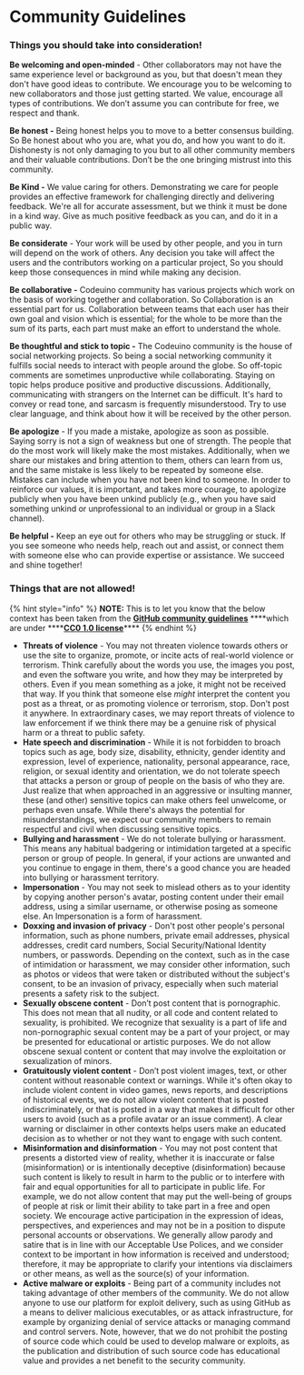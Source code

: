 # Community Guidelines

### Things you should take into consideration!

**Be welcoming and open-minded** - Other collaborators may not have the same experience level or background as you, but that doesn't mean they don't have good ideas to contribute. We encourage you to be welcoming to new collaborators and those just getting started. We value, encourage all types of contributions. We don’t assume you can contribute for free, we respect and thank.

**Be honest -** Being honest helps you to move to a better consensus building. So Be honest about who you are, what you do, and how you want to do it. Dishonesty is not only damaging to you but to all other community members and their valuable contributions. Don’t be the one bringing mistrust into this community.

**Be Kind -** We value caring for others. Demonstrating we care for people provides an effective framework for challenging directly and delivering feedback.  We're all for accurate assessment, but we think it must be done in a kind way. Give as much positive feedback as you can, and do it in a public way.

**Be considerate** - Your work will be used by other people, and you in turn will depend on the work of others. Any decision you take will affect the users and the contributors working on a particular project, So you should keep those consequences in mind while making any decision.

**Be collaborative -** Codeuino community has various projects which work on the basis of working together and collaboration. So Collaboration is an essential part for us. Collaboration between teams that each user has their own goal and vision which is essential; for the whole to be more than the sum of its parts, each part must make an effort to understand the whole.

**Be thoughtful and stick to topic -** The Codeuino community is the house of social networking projects. So being a social networking community it fulfills social needs to interact with people around the globe. So off-topic comments are sometimes unproductive while collaborating. Staying on topic helps produce positive and productive discussions. Additionally, communicating with strangers on the Internet can be difficult. It's hard to convey or read tone, and sarcasm is frequently misunderstood. Try to use clear language, and think about how it will be received by the other person.

**Be apologize** - If you made a mistake, apologize as soon as possible. Saying sorry is not a sign of weakness but one of strength. The people that do the most work will likely make the most mistakes. Additionally, when we share our mistakes and bring attention to them, others can learn from us, and the same mistake is less likely to be repeated by someone else. Mistakes can include when you have not been kind to someone. In order to reinforce our values, it is important, and takes more courage, to apologize publicly when you have been unkind publicly \(e.g., when you have said something unkind or unprofessional to an individual or group in a Slack channel\).

**Be helpful -** Keep an eye out for others who may be struggling or stuck. If you see someone who needs help, reach out and assist, or connect them with someone else who can provide expertise or assistance. We succeed and shine together!

### Things that are not allowed!

{% hint style="info" %}
**NOTE:** This is to let you know that the below context has been taken from the [**GitHub community guidelines**](https://docs.github.com/en/github/site-policy/github-community-guidelines#what-is-not-allowed) ****which are under ****[**CC0 1.0 license**](https://creativecommons.org/publicdomain/zero/1.0/)\*\*\*\*
{% endhint %}

* **Threats of violence** - You may not threaten violence towards others or use the site to organize, promote, or incite acts of real-world violence or terrorism. Think carefully about the words you use, the images you post, and even the software you write, and how they may be interpreted by others. Even if you mean something as a joke, it might not be received that way. If you think that someone else _might_ interpret the content you post as a threat, or as promoting violence or terrorism, stop. Don't post it anywhere. In extraordinary cases, we may report threats of violence to law enforcement if we think there may be a genuine risk of physical harm or a threat to public safety.
* **Hate speech and discrimination** - While it is not forbidden to broach topics such as age, body size, disability, ethnicity, gender identity and expression, level of experience, nationality, personal appearance, race, religion, or sexual identity and orientation, we do not tolerate speech that attacks a person or group of people on the basis of who they are. Just realize that when approached in an aggressive or insulting manner, these \(and other\) sensitive topics can make others feel unwelcome, or perhaps even unsafe. While there's always the potential for misunderstandings, we expect our community members to remain respectful and civil when discussing sensitive topics.
* **Bullying and harassment** - We do not tolerate bullying or harassment. This means any habitual badgering or intimidation targeted at a specific person or group of people. In general, if your actions are unwanted and you continue to engage in them, there's a good chance you are headed into bullying or harassment territory.
* **Impersonation** - You may not seek to mislead others as to your identity by copying another person's avatar, posting content under their email address, using a similar username, or otherwise posing as someone else. An Impersonation is a form of harassment.
* **Doxxing and invasion of privacy** - Don't post other people's personal information, such as phone numbers, private email addresses, physical addresses, credit card numbers, Social Security/National Identity numbers, or passwords. Depending on the context, such as in the case of intimidation or harassment, we may consider other information, such as photos or videos that were taken or distributed without the subject's consent, to be an invasion of privacy, especially when such material presents a safety risk to the subject.
* **Sexually obscene content** - Don’t post content that is pornographic. This does not mean that all nudity, or all code and content related to sexuality, is prohibited. We recognize that sexuality is a part of life and non-pornographic sexual content may be a part of your project, or may be presented for educational or artistic purposes. We do not allow obscene sexual content or content that may involve the exploitation or sexualization of minors.
* **Gratuitously violent content** - Don’t post violent images, text, or other content without reasonable context or warnings. While it's often okay to include violent content in video games, news reports, and descriptions of historical events, we do not allow violent content that is posted indiscriminately, or that is posted in a way that makes it difficult for other users to avoid \(such as a profile avatar or an issue comment\). A clear warning or disclaimer in other contexts helps users make an educated decision as to whether or not they want to engage with such content.
* **Misinformation and disinformation** - You may not post content that presents a distorted view of reality, whether it is inaccurate or false \(misinformation\) or is intentionally deceptive \(disinformation\) because such content is likely to result in harm to the public or to interfere with fair and equal opportunities for all to participate in public life. For example, we do not allow content that may put the well-being of groups of people at risk or limit their ability to take part in a free and open society. We encourage active participation in the expression of ideas, perspectives, and experiences and may not be in a position to dispute personal accounts or observations. We generally allow parody and satire that is in line with our Acceptable Use Polices, and we consider context to be important in how information is received and understood; therefore, it may be appropriate to clarify your intentions via disclaimers or other means, as well as the source\(s\) of your information.
* **Active malware or exploits** - Being part of a community includes not taking advantage of other members of the community. We do not allow anyone to use our platform for exploit delivery, such as using GitHub as a means to deliver malicious executables, or as attack infrastructure, for example by organizing denial of service attacks or managing command and control servers. Note, however, that we do not prohibit the posting of source code which could be used to develop malware or exploits, as the publication and distribution of such source code has educational value and provides a net benefit to the security community.

